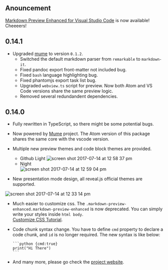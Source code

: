 ## Anouncement
[Markdown Preview Enhanced for Visual Studio Code](https://marketplace.visualstudio.com/items?itemName=shd101wyy.markdown-preview-enhanced) is now available! Cheeeers!

## 0.14.1
* Upgraded [mume](https://github.com/shd101wyy/mume) to version `0.1.2`.  
    * Switched the default markdown parser from `remarkable` to `markdown-it`.  
    * Fixed pandoc export front-matter not included bug.  
    * Fixed `bash` language highlighting bug.
    * Fixed phantomjs export task list bug.   
    * Upgraded `webview.ts` script for preview. Now both Atom and VS Code versions share the same preview logic.  
    * Removed several redundandent dependencies.  


## 0.14.0  
* Fully rewritten in TypeScript, so there might be some potential bugs.
* Now powered by [Mume](https://github.com/shd101wyy/mume) project. The Atom version of this package shares the same core with the vscode version.
* Multiple new preview themes and code block themes are provided.
  * Github Light
  ![screen shot 2017-07-14 at 12 58 37 pm](https://user-images.githubusercontent.com/1908863/28224323-4899d896-6894-11e7-823a-233ee433d832.png)
  * Night  
  ![screen shot 2017-07-14 at 12 59 04 pm](https://user-images.githubusercontent.com/1908863/28224327-4b0f77a2-6894-11e7-8133-99a2d04172a4.png)

* New presentation mode design, all reveal.js official themes are supported.  

![screen shot 2017-07-14 at 12 33 14 pm](https://user-images.githubusercontent.com/1908863/28223480-2c61461c-6891-11e7-9389-5adec0588c32.png)

* Much easier to customize css. The `.markdown-preview-enhanced.markdown-preview-enhanced` is now deprecated. You can simply write your styles inside `html body`.   
[Customize CSS Tutorial](https://shd101wyy.github.io/markdown-preview-enhanced/#/customize-css).   

* Code chunk syntax change. You have to define `cmd` property to declare a code chunk, and `id` is no longer required. The new syntax is like below:

      ```python {cmd:true}
      print("Hi There")
      ```

* And many more, please go check the [project website](https://shd101wyy.github.io/markdown-preview-enhanced).